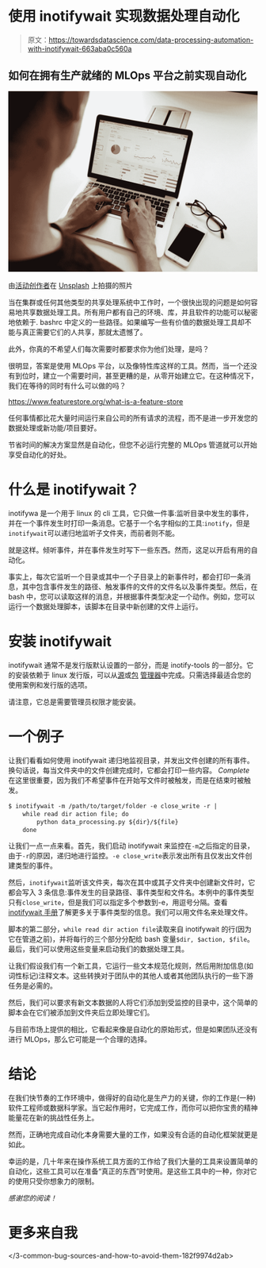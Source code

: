 # 使用 inotifywait 实现数据处理自动化

> 原文：<https://towardsdatascience.com/data-processing-automation-with-inotifywait-663aba0c560a>

## 如何在拥有生产就绪的 MLOps 平台之前实现自动化

![](img/fcb703de2552865a4b870def03c08680.png)

由[活动创作者](https://unsplash.com/@campaign_creators?utm_source=medium&utm_medium=referral)在 [Unsplash](https://unsplash.com?utm_source=medium&utm_medium=referral) 上拍摄的照片

当在集群或任何其他类型的共享处理系统中工作时，一个很快出现的问题是如何容易地共享数据处理工具。所有用户都有自己的环境、库，并且软件的功能可以秘密地依赖于. bashrc 中定义的一些路径。如果编写一些有价值的数据处理工具却不能与真正需要它们的人共享，那就太遗憾了。

此外，你真的不希望人们每次需要时都要求你为他们处理，是吗？

很明显，答案是使用 MLOps 平台，以及像特性库这样的工具。然而，当一个还没有到位时，建立一个需要时间，甚至更糟的是，从零开始建立它。在这种情况下，我们在等待的同时有什么可以做的吗？

<https://www.featurestore.org/what-is-a-feature-store>  

任何事情都比花大量时间运行来自公司的所有请求的流程，而不是进一步开发您的数据处理或新功能/项目要好。

节省时间的解决方案显然是自动化，但您不必运行完整的 MLOps 管道就可以开始享受自动化的好处。

# 什么是 inotifywait？

inotifywa 是一个用于 linux 的 cli 工具，它只做一件事:监听目录中发生的事件，并在一个事件发生时打印一条消息。它基于一个名字相似的工具:`inotify`，但是`inotifywait`可以递归地监听子文件夹，而前者则不能。

就是这样。倾听事件，并在事件发生时写下一些东西。然而，这足以开启有用的自动化。

事实上，每次它监听一个目录或其中一个子目录上的新事件时，都会打印一条消息，其中包含事件发生的路径、触发事件的文件的文件名以及事件类型。然后，在 bash 中，您可以读取这样的消息，并根据事件类型决定一个动作。例如，您可以运行一个数据处理脚本，该脚本在目录中新创建的文件上运行。

# 安装 inotifywait

inotifywait 通常不是发行版默认设置的一部分，而是 inotify-tools 的一部分。它的安装依赖于 linux 发行版，可以从[源](https://docs.rockylinux.org/books/learning_rsync/06_rsync_inotify/)或[包](https://ubuntu.pkgs.org/20.04/ubuntu-universe-amd64/inotify-tools_3.14-8_amd64.deb.html) [管理器](https://src.fedoraproject.org/rpms/inotify-tools)中完成。只需选择最适合您的使用案例和发行版的选项。

请注意，它总是需要管理员权限才能安装。

# 一个例子

让我们看看如何使用 inotifywait 递归地监视目录，并发出文件创建的所有事件。换句话说，每当文件夹中的文件创建完成时，它都会打印一些内容。 *Complete* 在这里很重要，因为我们不希望事件在开始写文件时被触发，而是在结束时被触发。

```
$ inotifywait -m /path/to/target/folder -e close_write -r |
    while read dir action file; do
        python data_processing.py ${dir}/${file}
    done
```

让我们一点一点来看。首先，我们启动 inotifywait 来监控在`-m`之后指定的目录，由于`-r`的原因，递归地进行监控。`-e close_write`表示发出所有且仅发出文件创建类型的事件。

然后，`inotifywait`监听该文件夹，每次在其中或其子文件夹中创建新文件时，它都会写入 3 条信息:事件发生的目录路径、事件类型和文件名。本例中的事件类型只有`close_write`，但是我们可以指定多个参数到-e，用逗号分隔。查看 [inotifywait 手册](https://linux.die.net/man/1/inotifywait)了解更多关于事件类型的信息。我们可以用文件名来处理文件。

脚本的第二部分，`while read dir action file`读取来自 inotifywait 的行(因为它在管道之前)，并将每行的三个部分分配给 bash 变量`$dir, $action, $file`。最后，我们可以使用这些变量来启动我们的数据处理工具。

让我们假设我们有一个新工具，它运行一些文本规范化规则，然后用附加信息(如词性标记)注释文本。这些转换对于团队中的其他人或者其他团队执行的一些下游任务是必需的。

</implementing-part-of-speech-tagging-for-english-words-using-viterbi-algorithm-from-scratch-9ded56b29133>  

然后，我们可以要求有新文本数据的人将它们添加到受监控的目录中，这个简单的脚本会在它们被添加到文件夹后立即处理它们。

与目前市场上提供的相比，它看起来像是自动化的原始形式，但是如果团队还没有进行 MLOps，那么它可能是一个合理的选择。

# 结论

在我们快节奏的工作环境中，做得好的自动化是生产力的关键，你的工作是(一种)软件工程师或数据科学家。当它起作用时，它完成工作，而你可以把你宝贵的精神能量花在新的挑战性任务上。

然而，正确地完成自动化本身需要大量的工作，如果没有合适的自动化框架就更是如此。

幸运的是，几十年来在操作系统工具方面的工作给了我们大量的工具来设置简单的自动化，这些工具可以在准备“真正的东西”时使用。是这些工具中的一种，你对它的使用只受你想象力的限制。

*感谢您的阅读！*

# 更多来自我

</3-common-bug-sources-and-how-to-avoid-them-182f9974d2ab>  </parse-dont-validate-f559372cca45>  </machine-translation-evaluation-with-cometinho-c89880731409> 
